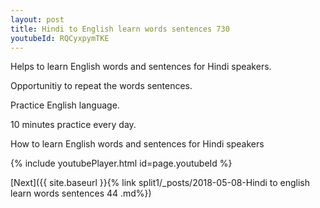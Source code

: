 ```yaml
---
layout: post
title: Hindi to English learn words sentences 730 
youtubeId: RQCyxpymTKE
---
```

 
 
Helps to learn English words and sentences for Hindi speakers.

Opportunitiy to repeat the words sentences. 

Practice English language. 
 
10 minutes practice every day. 
 
How to learn English words and sentences for Hindi speakers 
 
{% include youtubePlayer.html id=page.youtubeId %}
 
 
[Next]({{ site.baseurl }}{% link  split1/_posts/2018-05-08-Hindi to english learn words sentences 44 .md%})
 
